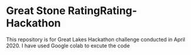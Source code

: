 # Great Stone RatingRating-Hackathon
This repository is for Great Lakes Hackathon challenge conducted in April 2020.
I have used Google colab to excute the code
